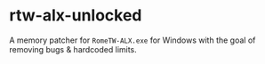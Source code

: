# rtw-alx-unlocked
A memory patcher for `RomeTW-ALX.exe` for Windows with the goal of removing bugs & hardcoded limits.
